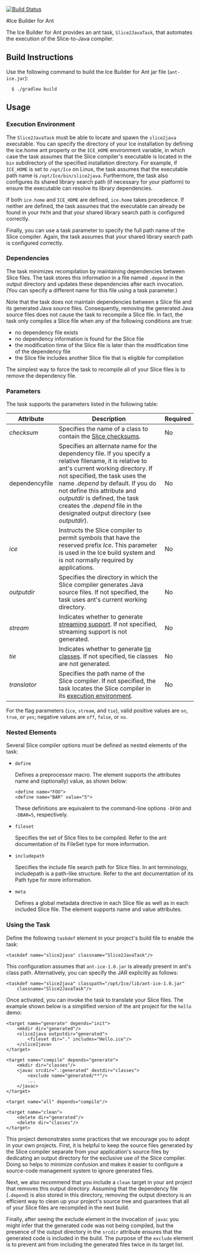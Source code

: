 [![Build Status](https://magnum.travis-ci.com/zeroc-ice/ice-builder-ant.svg?token=h2Co7ru9da15sRPx8x59&branch=master)](https://magnum.travis-ci.com/zeroc-ice/ice-builder-ant)

#Ice Builder for Ant

The Ice Builder for Ant provides an ant task, `Slice2JavaTask`, that automates the execution of the Slice-to-Java compiler.

## Build Instructions

Use the following command to build the Ice Builder for Ant jar file (`ant-ice.jar`):

```
  $ ./gradlew build
```
## Usage

### Execution Environment

The `Slice2JavaTask` must be able to locate and spawn the `slice2java` executable. You can specify the directory of your Ice installation by defining the ice.home ant property or the `ICE_HOME` environment variable, in which case the task assumes that the Slice compiler's executable is located in the `bin` subdirectory of the specified installation directory. For example, if `ICE_HOME` is set to `/opt/Ice` on Linux, the task assumes that the executable path name is `/opt/Ice/bin/slice2java`. Furthermore, the task also configures its shared library search path (if necessary for your platform) to ensure the executable can resolve its library dependencies.

If both `ice.home` and `ICE_HOME` are defined, `ice.home` takes precedence. If neither are defined, the task assumes that the executable can already be found in your `PATH` and that your shared library search path is configured correctly.

Finally, you can use a task parameter to specify the full path name of the Slice compiler. Again, the task assumes that your shared library search path is configured correctly.

### Dependencies

The task minimizes recompilation by maintaining dependencies between Slice files. The task stores this information in a file named `.depend` in the output directory and updates these dependencies after each invocation. (You can specify a different name for this file using a task parameter.)

Note that the task does not maintain dependencies between a Slice file and its generated Java source files. Consequently, removing the generated Java source files does not cause the task to recompile a Slice file. In fact, the task only compiles a Slice file when any of the following conditions are true:
* no dependency file exists
* no dependency information is found for the Slice file
* the modification time of the Slice file is later than the modification time of the dependency file
* the Slice file includes another Slice file that is eligible for compilation

The simplest way to force the task to recompile all of your Slice files is to remove the dependency file.

### Parameters

The task supports the parameters listed in the following table:

| Attribute | Description | Required |
| --------- | ----------- | -------- |
| _checksum_ | Specifies the name of a class to contain the [Slice checksums](https://doc.zeroc.com/display/Ice/Using+Slice+Checksums+in+Java). | No |
| dependencyfile | Specifies an alternate name for the dependency file. If you specify a relative filename, it is relative to ant's current working directory. If not specified, the task uses the name _.depend_ by default. If you do not define this attribute and _outputdir_ is defined, the task creates the _.depend_ file in the designated output directory (see _outputdir_). | No |
| _ice_ | Instructs the Slice compiler to permit symbols that have the reserved prefix _Ice_. This parameter is used in the Ice build system and is not normally required by applications. | No |
| _outputdir_ | Specifies the directory in which the Slice compiler generates Java source files. If not specified, the task uses ant's current working directory. | No |
| _stream_ | Indicates whether to generate [streaming support](https://doc.zeroc.com/display/Ice/Streaming+Interfaces). If not specified, streaming support is not generated. | No |
| _tie_ | Indicates whether to generate [tie classes](https://doc.zeroc.com/display/Ice/Tie+Classes+in+Java). If not specified, tie classes are not generated. | No |
| _translator_ | Specifies the path name of the Slice compiler. If not specified, the task locates the Slice compiler in its [execution environment](https://doc.zeroc.com/display/Ice/Slice2Java+Ant+Task#Slice2JavaAntTask-ExecutionEnvironment). | No |

For the flag parameters (`ice`, `stream`, and `tie`), valid positive values are `on`, `true`, or `yes`; negative values are `off`, `false`, or `no`.

### Nested Elements

Several Slice compiler options must be defined as nested elements of the task:
* `define`

    Defines a preprocessor macro. The element supports the attributes name and (optionally) value, as shown below:

    ```
    <define name="FOO">
    <define name="BAR" value="5">
    ```

    These definitions are equivalent to the command-line options `-DFOO` and `-DBAR=5`, respectively.

* `fileset`

    Specifies the set of Slice files to be compiled. Refer to the ant documentation of its FileSet type for more information.

* `includepath`

    Specifies the include file search path for Slice files. In ant terminology, includepath is a path-like structure. Refer to the ant documentation of its Path type for more information.

* `meta`

    Defines a global metadata directive in each Slice file as well as in each included Slice file. The element supports name and value attributes.

### Using the Task

Define the following `taskdef` element in your project's build file to enable the task:

```
<taskdef name="slice2java" classname="Slice2JavaTask"/>
```

This configuration assumes that `ant-ice-1.0.jar` is already present in ant's class path. Alternatively, you can specify the JAR explicitly as follows:

```
<taskdef name="slice2java" classpath="/opt/Ice/lib/ant-ice-1.0.jar"
    classname="Slice2JavaTask"/>
```

Once activated, you can invoke the task to translate your Slice files. The example shown below is a simplified version of the ant project for the `hello` demo:

```
<target name="generate" depends="init">
    <mkdir dir="generated"/>
    <slice2java outputdir="generated">
        <fileset dir="." includes="Hello.ice"/>
    </slice2java>
</target>

<target name="compile" depends="generate">
    <mkdir dir="classes"/>
    <javac srcdir=".:generated" destdir="classes">
        <exclude name="generated/**"/>
        ...
    </javac>
</target>

<target name="all" depends="compile"/>

<target name="clean">
    <delete dir="generated"/>
    <delete dir="classes"/>
</target>
```

This project demonstrates some practices that we encourage you to adopt in your own projects. First, it is helpful to keep the source files generated by the Slice compiler separate from your application's source files by dedicating an output directory for the exclusive use of the Slice compiler. Doing so helps to minimize confusion and makes it easier to configure a source-code management system to ignore generated files.

Next, we also recommend that you include a `clean` target in your ant project that removes this output directory. Assuming that the dependency file (`.depend`) is also stored in this directory, removing the output directory is an efficient way to clean up your project's source tree and guarantees that all of your Slice files are recompiled in the next build.

Finally, after seeing the exclude element in the invocation of `javac` you might infer that the generated code was not being compiled, but the presence of the output directory in the `srcdir` attribute ensures that the generated code is included in the build. The purpose of the `exclude` element is to prevent ant from including the generated files twice in its target list.
